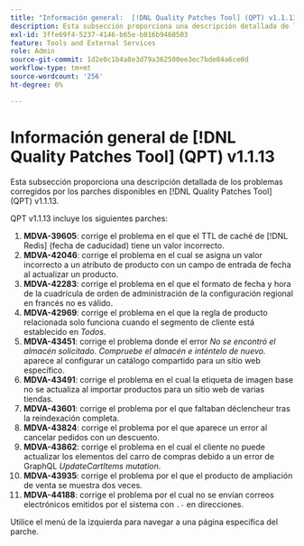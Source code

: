 ```yaml
---
title: "Información general:  [!DNL Quality Patches Tool] (QPT) v1.1.13"
description: Esta subsección proporciona una descripción detallada de los problemas corregidos por los parches disponibles en  [!DNL Quality Patches Tool] (QPT) v1.1.13.
exl-id: 3ffe69f4-5237-4146-b65e-b016b9460503
feature: Tools and External Services
role: Admin
source-git-commit: 1d2e0c1b4a8e3d79a362500ee3ec7bde84a6ce0d
workflow-type: tm+mt
source-wordcount: '256'
ht-degree: 0%

---
```


# Información general de [!DNL Quality Patches Tool] (QPT) v1.1.13

Esta subsección proporciona una descripción detallada de los problemas corregidos por los parches disponibles en [!DNL Quality Patches Tool] (QPT) v1.1.13.

QPT v1.1.13 incluye los siguientes parches:

1. **MDVA-39605**: corrige el problema en el que el TTL de caché de [!DNL Redis] (fecha de caducidad) tiene un valor incorrecto.
1. **MDVA-42046**: corrige el problema en el cual se asigna un valor incorrecto a un atributo de producto con un campo de entrada de fecha al actualizar un producto.
1. **MDVA-42283**: corrige el problema en el que el formato de fecha y hora de la cuadrícula de orden de administración de la configuración regional en francés no es válido.
1. **MDVA-42969**: corrige el problema en el que la regla de producto relacionada solo funciona cuando el segmento de cliente está establecido en *Todos*.
1. **MDVA-43451**: corrige el problema donde el error *No se encontró el almacén solicitado. Compruebe el almacén e inténtelo de nuevo.* aparece al configurar un catálogo compartido para un sitio web específico.
1. **MDVA-43491**: corrige el problema en el cual la etiqueta de imagen base no se actualiza al importar productos para un sitio web de varias tiendas.
1. **MDVA-43601**: corrige el problema por el que faltaban déclencheur tras la reindexación completa.
1. **MDVA-43824**: corrige el problema por el que aparece un error al cancelar pedidos con un descuento.
1. **MDVA-43862**: corrige el problema en el cual el cliente no puede actualizar los elementos del carro de compras debido a un error de GraphQL *UpdateCartItems mutation*.
1. **MDVA-43935**: corrige el problema por el que el producto de ampliación de venta se muestra dos veces.
1. **MDVA-44188**: corrige el problema por el cual no se envían correos electrónicos emitidos por el sistema con `.-` en direcciones.

Utilice el menú de la izquierda para navegar a una página específica del parche.
